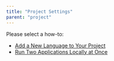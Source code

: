 ```yaml
---
title: "Project Settings"
parent: "project"
---
```

Please select a how-to:

*   [Add a New Language to Your Project](add-a-new-language-to-your-project)
*   [Run Two Applications Locally at Once](run-two-applications-locally-at-once)
